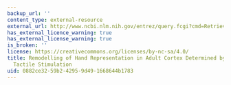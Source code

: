 ```yaml
---
backup_url: ''
content_type: external-resource
external_url: http://www.ncbi.nlm.nih.gov/entrez/query.fcgi?cmd=Retrieve&db=PubMed&dopt=Citation&list_uids=7477291
has_external_licence_warning: true
has_external_license_warning: true
is_broken: ''
license: https://creativecommons.org/licenses/by-nc-sa/4.0/
title: Remodelling of Hand Representation in Adult Cortex Determined by Timing of
  Tactile Stimulation
uid: 0882ce32-59b2-4295-9d49-1668644b1783
---
```

